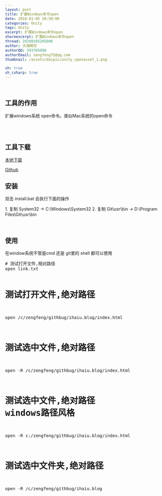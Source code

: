 ```yaml
---
layout: post
title: 扩展Windows命令open
date: 2018-01-05 20:50:00
categories: Unity
tags: Unity
excerpt: 扩展Windows命令open
shareexcerpt: 扩展Windows命令open
thread: 20180105205000
author: 大海明月
authorQQ: 593705098
authorEmail: zengfeng75@qq.com
thumbnail: /assets/docpic/unity_openasset_1.png

sh: true
sh_csharp: true
---
```



<br>

<h2 class="nav1">工具的作用 </h2>

<p>扩展windows系统 open命令。类似Mac系统的open命令 </p>

<br>


<br>
<h2 class="nav1">工具下载 </h2>
<p><a href="/assets/down/ihaiu.cmd_open.zip" target="_blank" >本地下载</a></p>
<p><a href="https://github.com/ihaiucom/ihaiu.cmd_open" target="_blank" >Github</a></p>


<h2 class="nav1">安装 </h2>
<p>双击 install.bat 会执行下面的操作 </p>
<p>1. 复制 System32  	->   C:\Windows\System32
2. 复制 Git\usr\bin 	->   D:\Program Files\Git\usr\bin  </p>
<br>



<h2 class="nav1">使用 </h2>
<p>在window系统不管是cmd 还是 git里的 shell 都可以使用</p>
<pre>
# 测试打开文件,相对路径
open link.txt

# 测试打开文件,绝对路径
open /c/zengfeng/githbug/ihaiu.blog/index.html


# 测试选中文件,绝对路径
open -R /c/zengfeng/githbug/ihaiu.blog/index.html


# 测试选中文件,绝对路径 windows路径风格
open -R c:/zengfeng/githbug/ihaiu.blog/index.html

# 测试选中文件夹,绝对路径
open -R /c/zengfeng/githbug/ihaiu.blog

</pre>
<br>




<br>
<br>
<br>


